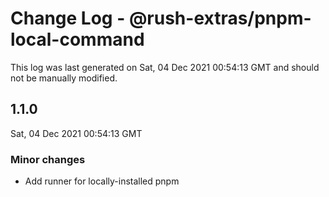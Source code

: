# Change Log - @rush-extras/pnpm-local-command

This log was last generated on Sat, 04 Dec 2021 00:54:13 GMT and should not be manually modified.

## 1.1.0
Sat, 04 Dec 2021 00:54:13 GMT

### Minor changes

- Add runner for locally-installed pnpm

